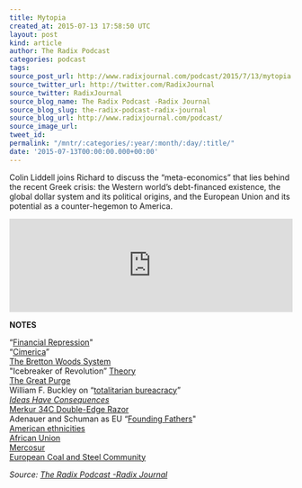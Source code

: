 ```yaml
---
title: Mytopia
created_at: 2015-07-13 17:58:50 UTC
layout: post
kind: article
author: The Radix Podcast
categories: podcast
tags: 
source_post_url: http://www.radixjournal.com/podcast/2015/7/13/mytopia
source_twitter_url: http://twitter.com/RadixJournal
source_twitter: RadixJournal
source_blog_name: The Radix Podcast -Radix Journal
source_blog_slug: the-radix-podcast-radix-journal
source_blog_url: http://www.radixjournal.com/podcast/
source_image_url: 
tweet_id: 
permalink: "/mntr/:categories/:year/:month/:day/:title/"
date: '2015-07-13T00:00:00.000+00:00'
---
```

<p>Colin Liddell joins Richard to discuss the “meta-economics” that lies behind the recent Greek crisis: the Western world’s debt-financed existence, the global dollar system and its political origins, and the European Union and its potential as a counter-hegemon to America. &nbsp;</p><iframe scrolling="no" src="https://w.soundcloud.com/player/?url=https%3A//api.soundcloud.com/tracks/214540062&amp;color=ff5500&amp;auto_play=false&amp;hide_related=false&amp;show_comments=true&amp;show_user=true&amp;show_reposts=false" width="100%" frameborder="no" height="166"></iframe><p><strong>NOTES</strong></p><p>“<a href="http://lexicon.ft.com/Term?term=financial-repression">Financial Repression</a>"<br />“<a href="https://en.wikipedia.org/wiki/Chimerica">Cimerica</a>” &nbsp;<br /><a href="https://en.wikipedia.org/wiki/Bretton_Woods_system">The Bretton Woods System</a> &nbsp;<br />"Icebreaker of Revolution” <a href="https://en.wikipedia.org/wiki/Soviet_offensive_plans_controversy">Theory</a> &nbsp;<br /><a href="http://www.radixjournal.com/books/the-great-purge-the-deformation-of-the-conservative-movement">The Great Purge</a><br />William F. Buckley on “<a href="https://mises.org/library/buckley-revealed">totalitarian bureacracy</a>”<br /><em><a href="http://www.amazon.com/exec/obidos/ASIN/022609006X/washisummipub-20">Ideas Have Consequences</a></em><br /><a href="http://www.amazon.com/exec/obidos/ASIN/B000QYEK88/washisummipub-20">Merkur 34C Double-Edge Razor</a> &nbsp;&nbsp;<br />Adenauer and Schuman as EU “<a href="http://europa.eu/about-eu/eu-history/founding-fathers/index_en.htm">Founding Fathers</a>"<br /><a href="https://en.wikipedia.org/wiki/Race_and_ethnicity_in_the_United_States#/media/File:Census-2000-Data-Top-US-Ancestries-by-County.svg">American ethnicities</a> &nbsp;<br /><a href="http://www.au.int">African Union</a><br /><a href="https://en.wikipedia.org/wiki/Mercosur">Mercosur</a> &nbsp;&nbsp;<br /><a href="https://en.wikipedia.org/wiki/History_of_the_European_Coal_and_Steel_Community_(1945–57)">European Coal and Steel Community</a></p><div class="">
    <i>Source: <a href="http://www.radixjournal.com/podcast/">The Radix Podcast -Radix Journal</a></i>
</div>
